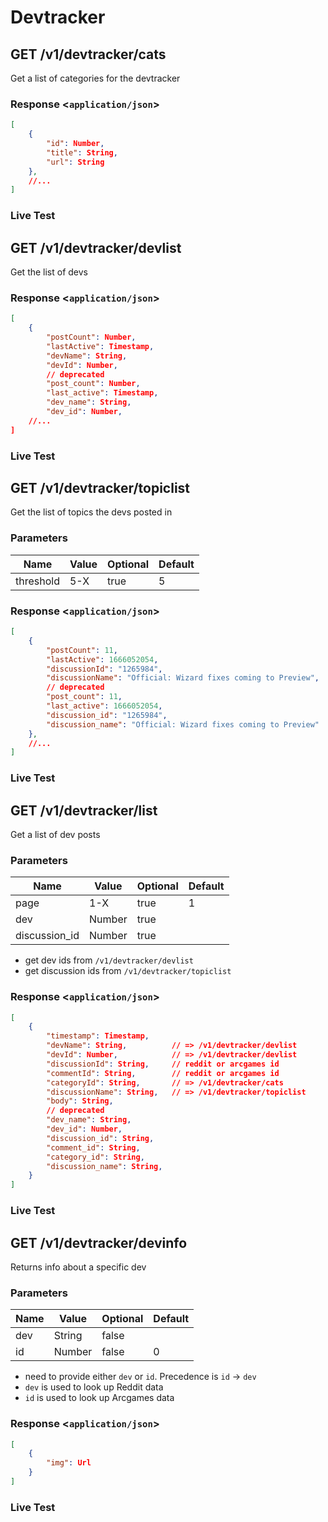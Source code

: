 # Devtracker

## GET /v1/devtracker/cats

Get a list of categories for the devtracker

### Response <`application/json`>

```json
[
    {
        "id": Number,
        "title": String,
        "url": String
    },
    //...
]
```

### Live Test

<api-tester endpoint="/v1/devtracker/cats" method="GET" />

## GET /v1/devtracker/devlist

Get the list of devs

### Response <`application/json`>

```json
[
    {
        "postCount": Number,
        "lastActive": Timestamp,
        "devName": String,
        "devId": Number,
        // deprecated
        "post_count": Number,
        "last_active": Timestamp,
        "dev_name": String,
        "dev_id": Number,
    //...
]
```

### Live Test

<api-tester endpoint="/v1/devtracker/devlist" method="GET" />

## GET /v1/devtracker/topiclist

Get the list of topics the devs posted in

### Parameters

| Name | Value | Optional | Default
| ----------- | ----------- | ----------- | ----------- |
| threshold | 5-X | true | 5

### Response <`application/json`>

```json
[
    {
        "postCount": 11,
        "lastActive": 1666052054,
        "discussionId": "1265984",
        "discussionName": "Official: Wizard fixes coming to Preview",
        // deprecated
        "post_count": 11,
        "last_active": 1666052054,
        "discussion_id": "1265984",
        "discussion_name": "Official: Wizard fixes coming to Preview"
    },
    //...
]
```

### Live Test

<api-tester endpoint="/v1/devtracker/topiclist" method="GET" :hasQuery="true" />

## GET /v1/devtracker/list

Get a list of dev posts

### Parameters

| Name | Value | Optional | Default
| ----------- | ----------- | ----------- | ----------- |
| page | 1-X | true | 1
| dev | Number | true | 
| discussion_id | Number | true | 

- get dev ids from `/v1/devtracker/devlist`
- get discussion ids from `/v1/devtracker/topiclist`

### Response <`application/json`>

```json
[
    {
        "timestamp": Timestamp,
        "devName": String,          // => /v1/devtracker/devlist
        "devId": Number,            // => /v1/devtracker/devlist
        "discussionId": String,     // reddit or arcgames id
        "commentId": String,        // reddit or arcgames id
        "categoryId": String,       // => /v1/devtracker/cats
        "discussionName": String,   // => /v1/devtracker/topiclist
        "body": String,
        // deprecated
        "dev_name": String,
        "dev_id": Number, 
        "discussion_id": String,
        "comment_id": String,
        "category_id": String,
        "discussion_name": String,
    }
]
```

### Live Test

<api-tester endpoint="/v1/devtracker/list" method="GET" :hasQuery="true" />

## GET /v1/devtracker/devinfo

Returns info about a specific dev

### Parameters

| Name | Value | Optional | Default
| ----------- | ----------- | ----------- | ----------- |
| dev | String | false | 
| id | Number | false | 0

- need to provide either `dev` or `id`. Precedence is `id` -> `dev`
- `dev` is used to look up Reddit data
- `id` is used to look up Arcgames data

### Response <`application/json`>

```json
[
    {
        "img": Url
    }
]
```

### Live Test

<api-tester endpoint="/v1/devtracker/devinfo" method="GET" :hasQuery="true" />